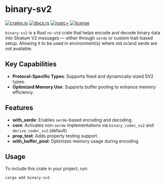# binary-sv2

[![crates.io](https://img.shields.io/crates/v/binary-sv2.svg)](https://crates.io/crates/binary-sv2)
[![docs.rs](https://docs.rs/binary-sv2/badge.svg)](https://docs.rs/binary-sv2)
[![rustc+](https://img.shields.io/badge/rustc-1.75.0%2B-lightgrey.svg)](https://blog.rust-lang.org/2023/12/28/Rust-1.75.0.html)
[![license](https://img.shields.io/badge/license-MIT%2FApache--2.0-blue.svg)](https://github.com/stratum-mining/stratum/blob/main/LICENSE.md)

`binary-sv2` is a Rust `no-std` crate that helps encode and decode binary data into Stratum V2 messages — either through `serde` or custom trait-based setup. Allowing it to be used in environment(s) where std or/and serde are not available.

## Key Capabilities

- **Protocol-Specific Types**: Supports fixed and dynamically-sized SV2 types.
- **Optimized Memory Use**: Supports buffer pooling to enhance memory efficiency.

## Features

- **with_serde**: Enables `serde`-based encoding and decoding.
- **core**: Activates non-`serde` implementations via `binary_codec_sv2` and `derive_codec_sv2`.(default)
- **prop_test**: Adds property testing support.
- **with_buffer_pool**: Optimizes memory usage during encoding.

## Usage

To include this crate in your project, run:

```sh
cargo add binary-sv2
```